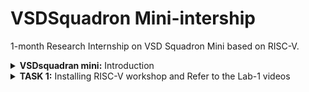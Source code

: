 # VSDSquadron Mini-intership
1-month Research Internship on VSD Squadron Mini based on RISC-V.



<details>
<summary><b>VSDsquadran mini:</b> Introduction </summary>   
<br>
The board is powered by CH32V003F4U6 chip with a 32-bit RISC-V core based on the RV32EC instruction set, designed for high-performance computing with a 24MHz system clock. It features factory-calibrated 24MHz and 128kHz RC oscillators, along with support for an external 24MHz oscillator to accommodate diverse clocking needs. The board offers 15 GPIO pins arranged into 3 groups, enabling versatile peripheral integration and external interrupt functionality. It supports communication via UART, I2C, and SPI protocols and includes 2KB of SRAM, 16KB of CodeFlash, and 1920B allocated for bootloader storage. Additionally, the integrated CH32V305FBP6 programmer simplifies development by allowing direct code uploading and debugging without requiring extra adapters.



</details>
<details>
<summary><b>TASK 1:</b> Installing RISC-V workshop and Refer to the Lab-1 videos </summary>   
<br>

C-Based Lab
 ----
Install leafpad editor for C programming using command


![something](https://github.com/user-attachments/assets/69a4702e-69e4-494d-8bb0-4a9f347eee5b)
![somethings](https://github.com/VAIBHAV999217/local_file/blob/bf7d67e68f0899bce63b8a1afe0072eaeb728adc/architecture)

